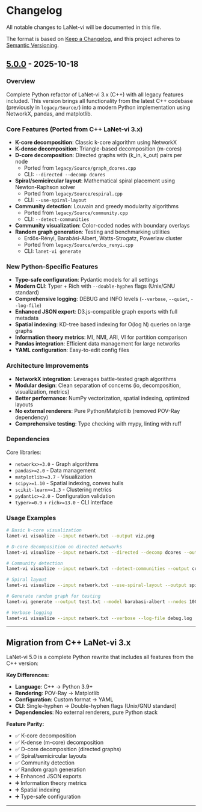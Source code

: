 # Changelog

All notable changes to LaNet-vi will be documented in this file.

The format is based on [Keep a Changelog](https://keepachangelog.com/en/1.0.0/),
and this project adheres to [Semantic Versioning](https://semver.org/spec/v2.0.0.html).

## [5.0.0] - 2025-10-18

### Overview

Complete Python refactor of LaNet-vi 3.x (C++) with all legacy features included. This version brings all functionality from the latest C++ codebase (previously in `legacy/Source/`) into a modern Python implementation using NetworkX, pandas, and matplotlib.

### Core Features (Ported from C++ LaNet-vi 3.x)

- **K-core decomposition**: Classic k-core algorithm using NetworkX
- **K-dense decomposition**: Triangle-based decomposition (m-cores)
- **D-core decomposition**: Directed graphs with (k_in, k_out) pairs per node
  - Ported from `legacy/Source/graph_dcores.cpp`
  - CLI: `--directed --decomp dcores`
- **Spiral/semicircular layout**: Mathematical spiral placement using Newton-Raphson solver
  - Ported from `legacy/Source/espiral.cpp`
  - CLI: `--use-spiral-layout`
- **Community detection**: Louvain and greedy modularity algorithms
  - Ported from `legacy/Source/community.cpp`
  - CLI: `--detect-communities`
- **Community visualization**: Color-coded nodes with boundary overlays
- **Random graph generation**: Testing and benchmarking utilities
  - Erdős-Rényi, Barabási-Albert, Watts-Strogatz, Powerlaw cluster
  - Ported from `legacy/Source/erdos_renyi.cpp`
  - CLI: `lanet-vi generate`

### New Python-Specific Features

- **Type-safe configuration**: Pydantic models for all settings
- **Modern CLI**: Typer + Rich with `--double-hyphen` flags (Unix/GNU standard)
- **Comprehensive logging**: DEBUG and INFO levels (`--verbose`, `--quiet`, `--log-file`)
- **Enhanced JSON export**: D3.js-compatible graph exports with full metadata
- **Spatial indexing**: KD-tree based indexing for O(log N) queries on large graphs
- **Information theory metrics**: MI, NMI, ARI, VI for partition comparison
- **Pandas integration**: Efficient data management for large networks
- **YAML configuration**: Easy-to-edit config files

### Architecture Improvements

- **NetworkX integration**: Leverages battle-tested graph algorithms
- **Modular design**: Clean separation of concerns (io, decomposition, visualization, metrics)
- **Better performance**: NumPy vectorization, spatial indexing, optimized layouts
- **No external renderers**: Pure Python/Matplotlib (removed POV-Ray dependency)
- **Comprehensive testing**: Type checking with mypy, linting with ruff

### Dependencies

Core libraries:
- `networkx>=3.0` - Graph algorithms
- `pandas>=2.0` - Data management
- `matplotlib>=3.7` - Visualization
- `scipy>=1.10` - Spatial indexing, convex hulls
- `scikit-learn>=1.3` - Clustering metrics
- `pydantic>=2.0` - Configuration validation
- `typer>=0.9` + `rich>=13.0` - CLI interface

### Usage Examples

```bash
# Basic k-core visualization
lanet-vi visualize --input network.txt --output viz.png

# D-core decomposition on directed networks
lanet-vi visualize --input network.txt --directed --decomp dcores --output dcores.png

# Community detection
lanet-vi visualize --input network.txt --detect-communities --output communities.png

# Spiral layout
lanet-vi visualize --input network.txt --use-spiral-layout --output spiral.png

# Generate random graph for testing
lanet-vi generate --output test.txt --model barabasi-albert --nodes 1000 --edges 3

# Verbose logging
lanet-vi visualize --input network.txt --verbose --log-file debug.log
```

---

## Migration from C++ LaNet-vi 3.x

LaNet-vi 5.0 is a complete Python rewrite that includes all features from the C++ version:

**Key Differences:**
- **Language**: C++ → Python 3.9+
- **Rendering**: POV-Ray → Matplotlib
- **Configuration**: Custom format → YAML
- **CLI**: Single-hyphen → Double-hyphen flags (Unix/GNU standard)
- **Dependencies**: No external renderers, pure Python stack

**Feature Parity:**
- ✅ K-core decomposition
- ✅ K-dense (m-core) decomposition
- ✅ D-core decomposition (directed graphs)
- ✅ Spiral/semicircular layouts
- ✅ Community detection
- ✅ Random graph generation
- ➕ Enhanced JSON exports
- ➕ Information theory metrics
- ➕ Spatial indexing
- ➕ Type-safe configuration

---

[5.0.0]: https://github.com/conexdat/lanet-vi/releases/tag/v5.0.0
